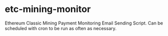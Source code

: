 # etc-mining-monitor
Ethereum Classic Mining Payment Monitoring Email Sending Script. Can be scheduled with cron to be run as often as necessary.

